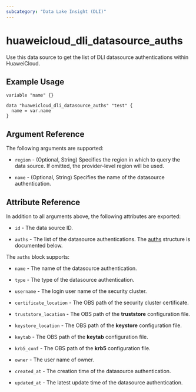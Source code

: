 ```yaml
---
subcategory: "Data Lake Insight (DLI)"
---
```


# huaweicloud_dli_datasource_auths

Use this data source to get the list of DLI datasource authentications within HuaweiCloud.

## Example Usage

```hcl
variable "name" {}

data "huaweicloud_dli_datasource_auths" "test" {
  name = var.name
}
```

## Argument Reference

The following arguments are supported:

* `region` - (Optional, String) Specifies the region in which to query the data source.
  If omitted, the provider-level region will be used.

* `name` - (Optional, String) Specifies the name of the datasource authentication.

## Attribute Reference

In addition to all arguments above, the following attributes are exported:

* `id` - The data source ID.

* `auths` - The list of the datasource authentications.
  The [auths](#datasource_auths) structure is documented below.

<a name="datasource_auths"></a>
The `auths` block supports:

* `name` - The name of the datasource authentication.

* `type` - The type of the datasource authentication.

* `username` - The login user name of the security cluster.

* `certificate_location` - The OBS path of the security cluster certificate.

* `truststore_location` - The OBS path of the **truststore** configuration file.

* `keystore_location` - The OBS path of the **keystore** configuration file.

* `keytab` - The OBS path of the **keytab** configuration file.

* `krb5_conf` - The OBS path of the **krb5** configuration file.

* `owner` - The user name of owner.

* `created_at` - The creation time of the datasource authentication.

* `updated_at` - The latest update time of the datasource authentication.
